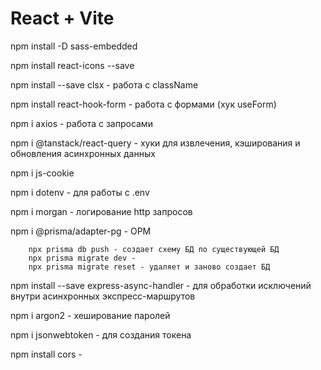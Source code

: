 # React + Vite

<!-- КЛИЕНТ -->
npm install -D sass-embedded 

npm install react-icons --save

npm install --save clsx - работа с className

npm install react-hook-form - работа с формами (хук useForm) 

npm i axios - работа с запросами

npm i @tanstack/react-query - хуки для извлечения, кэширования и обновления асинхронных данных

npm i js-cookie 





<!-- СЕРВЕР -->
npm i dotenv - для работы с .env

npm i morgan - логирование http запросов

npm i @prisma/adapter-pg - ОРМ

        npx prisma db push - создает схему БД по существующей БД
        npx prisma migrate dev - 
        npx prisma migrate reset - удаляет и заново создает БД

npm install --save express-async-handler - для обработки исключений внутри асинхронных экспресс-маршрутов

npm i argon2 - хеширование паролей 

npm i jsonwebtoken - для создания токена

npm install cors - 
